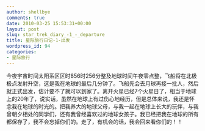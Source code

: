 ```yaml
---
author: shellbye
comments: true
date: 2010-03-25 15:53:31+00:00
layout: post
slug: star_trek_diary_-1_-_departure
title: 星际旅行日记-1-出发
wordpress_id: 94
categories:
- 星际旅行
---
```


今夜宇宙时间太阳系区区时856时256分整及地球时间午夜零点整，飞船将在北极极点发射升空，这是我在地球的最后几分钟了。飞船先会去月球再接一批人，然后就正式出发，估计要不了就可以到家了。离开火星已经7个火星日了，相当于地球上的20年了，说实话，虽然在地球上有过伤心地经历，但是总体来说，我还是怀念我在地球的时光的。把我养大的地球父母，与我一起在地球上长大的玩伴，与我曾朝夕相处的同学们，还有我曾经喜欢过的地球女孩子。我已经把我在地球的所有都保存了，我不会忘掉你们的。走了，有机会的话，我会回来看你们的！！
